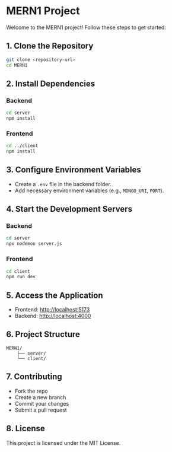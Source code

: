 # MERN1 Project

Welcome to the MERN1 project! Follow these steps to get started:

## 1. Clone the Repository
```bash
git clone <repository-url>
cd MERN1
```

## 2. Install Dependencies
### Backend
```bash
cd server
npm install
```
### Frontend
```bash
cd ../client
npm install
```

## 3. Configure Environment Variables
- Create a `.env` file in the backend folder.
- Add necessary environment variables (e.g., `MONGO_URI`, `PORT`).

## 4. Start the Development Servers
### Backend
```bash
cd server
npx nodemon server.js
```
### Frontend
```bash
cd client
npm run dev
```

## 5. Access the Application
- Frontend: [http://localhost:5173](http://localhost:5173)
- Backend: [http://localhost:4000](http://localhost:4000)

## 6. Project Structure
```
MERN1/
    ├── server/
    └── client/
```

## 7. Contributing
- Fork the repo
- Create a new branch
- Commit your changes
- Submit a pull request

## 8. License
This project is licensed under the MIT License.
